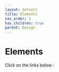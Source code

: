 ```yaml
---
layout: default
title: Elements
nav_order: 3
has_children: true
parent: Design
---
```


# Elements

Click on the links below :
